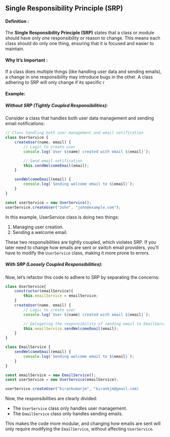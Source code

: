 ## Single Responsibility Principle (SRP)

#### **Definition** :

The **Single Responsibility Principle (SRP)** states that a class or module should have only one responsibility or reason to change. This means each class should do only one thing, ensuring that it is focused and easier to maintain.

#### **Why It’s Important** :

If a class does multiple things (like handling user data and sending emails), a change in one responsibility may introduce bugs in the other. A class adhering to SRP will only change if its specific r

#### **Example:**

##### Without SRP (Tightly Coupled Responsibilities):

Consider a class that handles both user data management and sending email notifications:

```js
// Class handling both user management and email notification
class UserService {
    createUser(name, email) {
        // Logic to create user
        console.log(`User ${name} created with email ${email}`);

        // Send email notification
        this.sendWelcomeEmail(email);
    }

    sendWelcomeEmail(email) {
        console.log(`Sending welcome email to ${email}`);
    }
}

const userService = new UserService();
userService.createUser("John", "john@example.com");


```

In this example, UserService class is doing two things:

1. Managing user creation.
2. Sending a welcome email.

These two responsibilities are tightly coupled, which violates SRP. If you later need to change how emails are sent or switch email providers, you’ll have to modify the `UserService` class, making it more prone to errors.

##### With SRP (Loosely Coupled Responsibilities):

Now, let’s refactor this code to adhere to SRP by separating the concerns:

```js
class UserService{
    constructor(emailService){
        this.emailService = emailService;
    }
    createUser(name, email) {
        // Logic to create user
        console.log(`User ${name} created with email ${email}`);

        // Delegating the responsibility of sending email to EmailService
        this.emailService.sendWelcomeEmail(email);
    }
}

class EmailService {
    sendWelcomeEmail(email) {
        console.log(`Sending welcome email to ${email}`);
    }
} 

const emailService = new EmailService();
const userService = new UserService(emailService);

userService.createUser("kirankumarjm", "kirankjm@gmail.com)

```

Now, the responsibilities are clearly divided:

* The `UserService` class only handles user management.
* The `EmailService` class only handles sending emails.

This makes the code more modular, and changing how emails are sent will only require modifying the `EmailService`, without affecting `UserService`.
